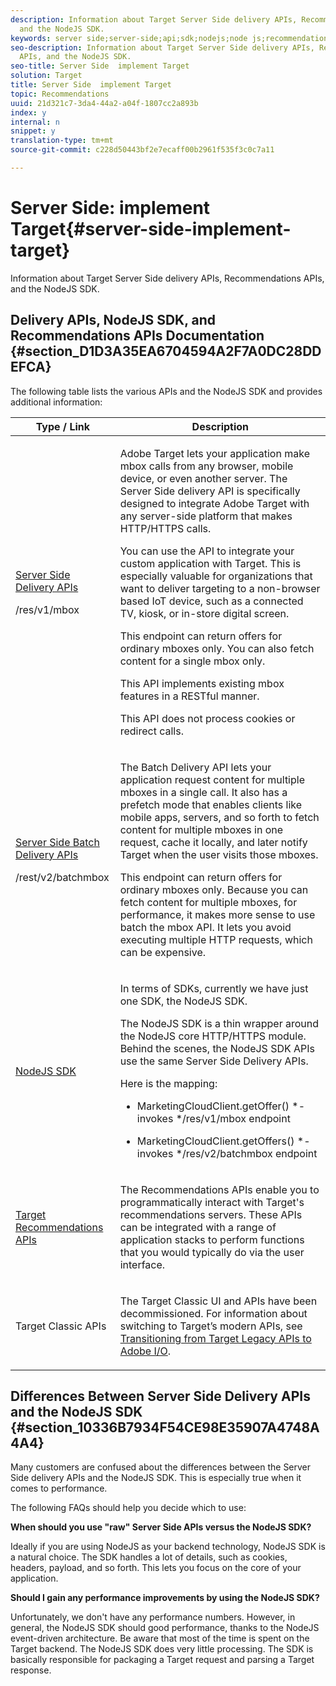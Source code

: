 ```yaml
---
description: Information about Target Server Side delivery APIs, Recommendations APIs,
  and the NodeJS SDK.
keywords: server side;server-side;api;sdk;nodejs;node js;recommendations api
seo-description: Information about Target Server Side delivery APIs, Recommendations
  APIs, and the NodeJS SDK.
seo-title: Server Side  implement Target
solution: Target
title: Server Side  implement Target
topic: Recommendations
uuid: 21d321c7-3da4-44a2-a04f-1807cc2a893b
index: y
internal: n
snippet: y
translation-type: tm+mt
source-git-commit: c228d50443bf2e7ecaff00b2961f535f3c0c7a11

---
```



# Server Side: implement Target{#server-side-implement-target}

Information about Target Server Side delivery APIs, Recommendations APIs, and the NodeJS SDK.

## Delivery APIs, NodeJS SDK, and Recommendations APIs Documentation {#section_D1D3A35EA6704594A2F7A0DC28DDEFCA}

The following table lists the various APIs and the NodeJS SDK and provides additional information:

<table id="table_A8DCB8FB8CBF4AA49FB562B9A3EB0E81"> 
 <thead> 
  <tr> 
   <th colname="col1" class="entry"> Type / Link </th> 
   <th colname="col2" class="entry"> Description </th> 
  </tr>
 </thead>
 <tbody> 
  <tr> 
   <td colname="col1"> <p><a href="https://developers.adobetarget.com/api/#server-side-delivery" format="http" scope="external"> Server Side Delivery APIs</a> </p> <p>/res/v1/mbox </p> </td> 
   <td colname="col2"> <p>Adobe Target lets your application make mbox calls from any browser, mobile device, or even another server. The Server Side delivery API is specifically designed to integrate Adobe Target with any server-side platform that makes HTTP/HTTPS calls. </p> <p>You can use the API to integrate your custom application with Target. This is especially valuable for organizations that want to deliver targeting to a non-browser based IoT device, such as a connected TV, kiosk, or in-store digital screen. </p> <p>This endpoint can return offers for ordinary mboxes only. You can also fetch content for a single mbox only. </p> <p>This API implements existing mbox features in a RESTful manner. </p> <p>This API does not process cookies or redirect calls. </p> </td> 
  </tr> 
  <tr> 
   <td colname="col1"> <p><a href="https://developers.adobetarget.com/api/#server-side-batch-delivery" format="http" scope="external"> Server Side Batch Delivery APIs</a> </p> <p>/rest/v2/batchmbox </p> </td> 
   <td colname="col2"> <p>The Batch Delivery API lets your application request content for multiple mboxes in a single call. It also has a prefetch mode that enables clients like mobile apps, servers, and so forth to fetch content for multiple mboxes in one request, cache it locally, and later notify Target when the user visits those mboxes. </p> <p>This endpoint can return offers for ordinary mboxes only. Because you can fetch content for multiple mboxes, for performance, it makes more sense to use batch the mbox API. It lets you avoid executing multiple HTTP requests, which can be expensive. </p> </td> 
  </tr> 
  <tr> 
   <td colname="col1"> <p><a href="https://www.npmjs.com/package/@adobe/target-node-client" format="https" scope="external"> NodeJS SDK</a> </p> </td> 
   <td colname="col2"> <p>In terms of SDKs, currently we have just one SDK, the NodeJS SDK. </p> <p>The NodeJS SDK is a thin wrapper around the NodeJS core HTTP/HTTPS module. Behind the scenes, the NodeJS SDK APIs use the same Server Side Delivery APIs. </p> <p>Here is the mapping: </p> <p> 
     <ul id="ul_9B959ED6F1AF4E0BA04084D74CAAE0B7"> 
      <li id="li_870A31104EAE4EE381608E813DB75BA7"> <p>MarketingCloudClient.getOffer() *- invokes */res/v1/mbox endpoint </p> </li> 
      <li id="li_51B95B848C5F4A438B0EAE9B7D0293E5"> <p>MarketingCloudClient.getOffers() *- invokes */res/v2/batchmbox endpoint </p> </li> 
     </ul> </p> </td> 
  </tr> 
  <tr> 
   <td colname="col1"> <p><a href="https://www.adobe.io/apis/experiencecloud/target/docs/getting-started.html" format="html" scope="external"> Target Recommendations APIs</a> </p> </td> 
   <td colname="col2"> <p>The Recommendations APIs enable you to programmatically interact with Target's recommendations servers. These APIs can be integrated with a range of application stacks to perform functions that you would typically do via the user interface. </p> </td> 
  </tr> 
  <tr> 
   <td colname="col1"> <p>Target Classic APIs </p> </td> 
   <td colname="col2"> <p>The Target Classic UI and APIs have been decommissioned. For information about switching to Target’s modern APIs, see <a href="../../c-implementing-target/c-api-and-sdk-overview/c-target-api-documentation.md#concept_3A31E26C8FAF49598152ACFE088BD4D2" format="dita" scope="local"> Transitioning from Target Legacy APIs to Adobe I/O</a>. </p> </td> 
  </tr> 
 </tbody> 
</table>

## Differences Between Server Side Delivery APIs and the NodeJS SDK {#section_10336B7934F54CE98E35907A4748A4A4}

Many customers are confused about the differences between the Server Side delivery APIs and the NodeJS SDK. This is especially true when it comes to performance.

The following FAQs should help you decide which to use:

**When should you use "raw" Server Side APIs versus the NodeJS SDK?**

Ideally if you are using NodeJS as your backend technology, NodeJS SDK is a natural choice. The SDK handles a lot of details, such as cookies, headers, payload, and so forth. This lets you focus on the core of your application.

**Should I gain any performance improvements by using the NodeJS SDK?**

Unfortunately, we don't have any performance numbers. However, in general, the NodeJS SDK should good performance, thanks to the NodeJS event-driven architecture. Be aware that most of the time is spent on the Target backend. The NodeJS SDK does very little processing. The SDK is basically responsible for packaging a Target request and parsing a Target response.
